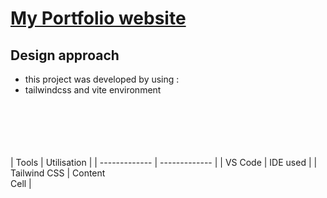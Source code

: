 # [My Portfolio website](https://zulfidly.github.io/Portfolio/)

## Design approach
- this project was developed by using :
- tailwindcss and vite environment

<br><br><br><br><br>
| Tools   | Utilisation |
| ------------- | ------------- |
| VS Code  | IDE used  |
| Tailwind CSS  | Content <br> Cell  |
